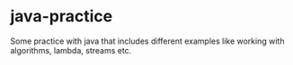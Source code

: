 # java-practice
Some practice with java that includes different examples like working with algorithms, lambda, streams etc.
